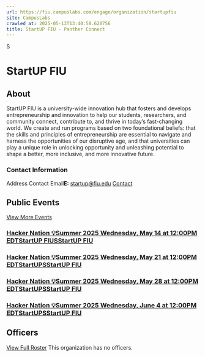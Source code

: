 ```yaml
---
url: https://fiu.campuslabs.com/engage/organization/startupfiu
site: CampusLabs
crawled_at: 2025-05-13T13:40:58.620756
title: StartUP FIU - Panther Connect
---
```


S
# StartUP FIU
## About
StartUP FIU is a university-wide innovation hub that fosters and develops entrepreneurship and innovation to help our students, researchers, and community connect, contribute to, and thrive in today’s fast-changing world. We create and run programs based on two foundational beliefs: that the skills and principles of entrepreneurship are essential to navigate and harness the opportunities of our disruptive age, and that universities can play a unique role in unlocking opportunity and unleashing potential to shape a better, more inclusive, and more innovative future.
###  Contact Information 
Address
Contact Email**E:** startup@fiu.edu 
[](https://startup.fiu.edu/)[](https://www.instagram.com/startupfiu/)[](https://www.linkedin.com/company/startupfiu)[](https://www.facebook.com/startupfiu)[](https://twitter.com/startupfiu)
[Contact](https://fiu.campuslabs.com/engage/organization/startupfiu/contact)
## Public Events
[View More Events](https://fiu.campuslabs.com/engage/organization/startupfiu/events)
### [Hacker Nation 💡Summer 2025 Wednesday, May 14 at 12:00PM EDTStartUP FIUSStartUP FIU](https://fiu.campuslabs.com/engage/event/11305964)
### [Hacker Nation 💡Summer 2025 Wednesday, May 21 at 12:00PM EDTStartUPSStartUP FIU](https://fiu.campuslabs.com/engage/event/11305965)
### [Hacker Nation 💡Summer 2025 Wednesday, May 28 at 12:00PM EDTStartUPSStartUP FIU](https://fiu.campuslabs.com/engage/event/11305966)
### [Hacker Nation 💡Summer 2025 Wednesday, June 4 at 12:00PM EDTStartUPSStartUP FIU](https://fiu.campuslabs.com/engage/event/11305967)
## Officers
[View Full Roster](https://fiu.campuslabs.com/engage/organization/startupfiu/roster)
This organization has no officers.
